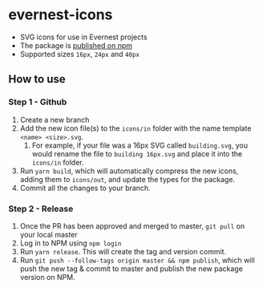 # evernest-icons
- SVG icons for use in Evernest projects
- The package is [published on npm](https://www.npmjs.com/package/evernest-icons) 
- Supported sizes `16px`, `24px` and `40px`

## How to use

### Step 1 - Github
1. Create a new branch
2. Add the new icon file(s) to the `icons/in` folder with the name template `<name> <size>.svg`. 
   1. For example, if your file was a 16px SVG called `building.svg`, you would rename the file to `building 16px.svg` and place it into the `icons/in` folder. 
3. Run `yarn build`, which will automatically compress the new icons, adding them to `icons/out`, and update the types for the package.
4. Commit all the changes to your branch.

### Step 2 - Release
1. Once the PR has been approved and merged to master, `git pull` on your local master
2. Log in to NPM using `npm login`
3. Run `yarn release`. This will create the tag and version commit.
4. Run `git push --follow-tags origin master && npm publish`, which will push the new tag & commit to master and publish the new package version on NPM.
